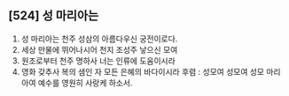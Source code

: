 ## [524] 성 마리아는

1) 성 마리아는 천주 성삼의 아름다우신 궁전이로다.
2) 세상 만물에 뛰어나시어 천지 조성주 낳으신 모여
3) 원조로부터 천주 명하사 너는 인류에 도움이시라
4) 영화 갖추사 복의 샘인 자 모든 은혜의 바다이시라
후렴 : 성모여 성모여 성모 마리아여 예수를 영원히 사랑케 하소서.
